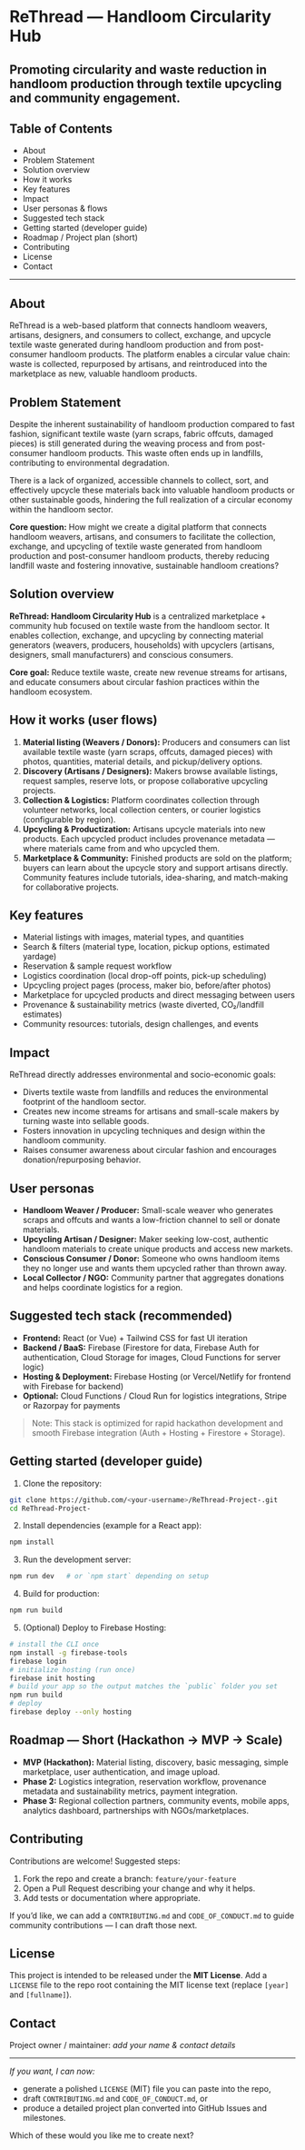 
# ReThread — Handloom Circularity Hub

**Promoting circularity and waste reduction in handloom production through textile upcycling and community engagement.**
---

## Table of Contents

* About
* Problem Statement
* Solution overview
* How it works
* Key features
* Impact
* User personas & flows
* Suggested tech stack
* Getting started (developer guide)
* Roadmap / Project plan (short)
* Contributing
* License
* Contact

---

## About

ReThread is a web-based platform that connects handloom weavers, artisans, designers, and consumers to collect, exchange, and upcycle textile waste generated during handloom production and from post-consumer handloom products. The platform enables a circular value chain: waste is collected, repurposed by artisans, and reintroduced into the marketplace as new, valuable handloom products.

## Problem Statement

Despite the inherent sustainability of handloom production compared to fast fashion, significant textile waste (yarn scraps, fabric offcuts, damaged pieces) is still generated during the weaving process and from post-consumer handloom products. This waste often ends up in landfills, contributing to environmental degradation.

There is a lack of organized, accessible channels to collect, sort, and effectively upcycle these materials back into valuable handloom products or other sustainable goods, hindering the full realization of a circular economy within the handloom sector.

**Core question:** How might we create a digital platform that connects handloom weavers, artisans, and consumers to facilitate the collection, exchange, and upcycling of textile waste generated from handloom production and post-consumer handloom products, thereby reducing landfill waste and fostering innovative, sustainable handloom creations?

## Solution overview

**ReThread: Handloom Circularity Hub** is a centralized marketplace + community hub focused on textile waste from the handloom sector. It enables collection, exchange, and upcycling by connecting material generators (weavers, producers, households) with upcyclers (artisans, designers, small manufacturers) and conscious consumers.

**Core goal:** Reduce textile waste, create new revenue streams for artisans, and educate consumers about circular fashion practices within the handloom ecosystem.

## How it works (user flows)

1. **Material listing (Weavers / Donors):** Producers and consumers can list available textile waste (yarn scraps, offcuts, damaged pieces) with photos, quantities, material details, and pickup/delivery options.
2. **Discovery (Artisans / Designers):** Makers browse available listings, request samples, reserve lots, or propose collaborative upcycling projects.
3. **Collection & Logistics:** Platform coordinates collection through volunteer networks, local collection centers, or courier logistics (configurable by region).
4. **Upcycling & Productization:** Artisans upcycle materials into new products. Each upcycled product includes provenance metadata — where materials came from and who upcycled them.
5. **Marketplace & Community:** Finished products are sold on the platform; buyers can learn about the upcycle story and support artisans directly. Community features include tutorials, idea-sharing, and match-making for collaborative projects.

## Key features

* Material listings with images, material types, and quantities
* Search & filters (material type, location, pickup options, estimated yardage)
* Reservation & sample request workflow
* Logistics coordination (local drop-off points, pick-up scheduling)
* Upcycling project pages (process, maker bio, before/after photos)
* Marketplace for upcycled products and direct messaging between users
* Provenance & sustainability metrics (waste diverted, CO₂/landfill estimates)
* Community resources: tutorials, design challenges, and events

## Impact

ReThread directly addresses environmental and socio-economic goals:

* Diverts textile waste from landfills and reduces the environmental footprint of the handloom sector.
* Creates new income streams for artisans and small-scale makers by turning waste into sellable goods.
* Fosters innovation in upcycling techniques and design within the handloom community.
* Raises consumer awareness about circular fashion and encourages donation/repurposing behavior.

## User personas

* **Handloom Weaver / Producer:** Small-scale weaver who generates scraps and offcuts and wants a low-friction channel to sell or donate materials.
* **Upcycling Artisan / Designer:** Maker seeking low-cost, authentic handloom materials to create unique products and access new markets.
* **Conscious Consumer / Donor:** Someone who owns handloom items they no longer use and wants them upcycled rather than thrown away.
* **Local Collector / NGO:** Community partner that aggregates donations and helps coordinate logistics for a region.

## Suggested tech stack (recommended)

* **Frontend:** React (or Vue) + Tailwind CSS for fast UI iteration
* **Backend / BaaS:** Firebase (Firestore for data, Firebase Auth for authentication, Cloud Storage for images, Cloud Functions for server logic)
* **Hosting & Deployment:** Firebase Hosting (or Vercel/Netlify for frontend with Firebase for backend)
* **Optional:** Cloud Functions / Cloud Run for logistics integrations, Stripe or Razorpay for payments

> Note: This stack is optimized for rapid hackathon development and smooth Firebase integration (Auth + Hosting + Firestore + Storage).

## Getting started (developer guide)

1. Clone the repository:

```bash
git clone https://github.com/<your-username>/ReThread-Project-.git
cd ReThread-Project-
```

2. Install dependencies (example for a React app):

```bash
npm install
```

3. Run the development server:

```bash
npm run dev   # or `npm start` depending on setup
```

4. Build for production:

```bash
npm run build
```

5. (Optional) Deploy to Firebase Hosting:

```bash
# install the CLI once
npm install -g firebase-tools
firebase login
# initialize hosting (run once)
firebase init hosting
# build your app so the output matches the `public` folder you set
npm run build
# deploy
firebase deploy --only hosting
```

## Roadmap — Short (Hackathon → MVP → Scale)

* **MVP (Hackathon):** Material listing, discovery, basic messaging, simple marketplace, user authentication, and image upload.
* **Phase 2:** Logistics integration, reservation workflow, provenance metadata and sustainability metrics, payment integration.
* **Phase 3:** Regional collection partners, community events, mobile apps, analytics dashboard, partnerships with NGOs/marketplaces.

## Contributing

Contributions are welcome! Suggested steps:

1. Fork the repo and create a branch: `feature/your-feature`
2. Open a Pull Request describing your change and why it helps.
3. Add tests or documentation where appropriate.

If you’d like, we can add a `CONTRIBUTING.md` and `CODE_OF_CONDUCT.md` to guide community contributions — I can draft those next.

## License

This project is intended to be released under the **MIT License**. Add a `LICENSE` file to the repo root containing the MIT license text (replace `[year]` and `[fullname]`).

## Contact

Project owner / maintainer: *add your name & contact details*

---

*If you want, I can now:*

* generate a polished `LICENSE` (MIT) file you can paste into the repo,
* draft `CONTRIBUTING.md` and `CODE_OF_CONDUCT.md`, or
* produce a detailed project plan converted into GitHub Issues and milestones.

Which of these would you like me to create next?
